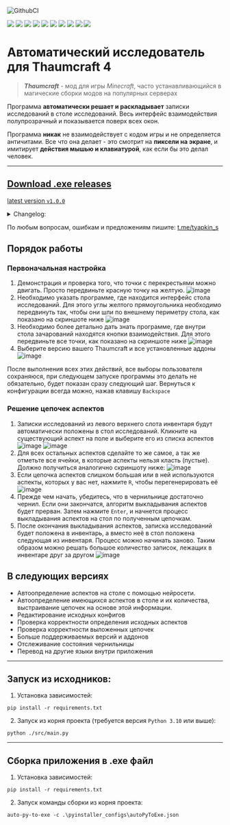 ![GithubCI](https://github.com/SergTyapkin/thaumcraft-auto-researcher/actions/workflows/auto-translate-readme.yml/badge.svg)

[![](https://img.shields.io/badge/русский-_?style=for-the-badge&logo=readme&color=white)](https://github.com/SergTyapkin/thaumcraft-auto-researcher/blob/README_TRANSLATIONS/russian.md)
[![](https://img.shields.io/badge/english-_?style=for-the-badge&logo=readme&color=white)](https://github.com/SergTyapkin/thaumcraft-auto-researcher/blob/README_TRANSLATIONS/english.md)
[![](https://img.shields.io/badge/中文(简体)-_?style=for-the-badge&logo=readme&color=white)](https://github.com/SergTyapkin/thaumcraft-auto-researcher/blob/README_TRANSLATIONS/chinese%20(simplified).md)
[![](https://img.shields.io/badge/中文(传统)-_?style=for-the-badge&logo=readme&color=white)](https://github.com/SergTyapkin/thaumcraft-auto-researcher/blob/README_TRANSLATIONS/chinese%20(traditional).md)
[![](https://img.shields.io/badge/arabic(العربية)-_?style=for-the-badge&logo=readme&color=white)](https://github.com/SergTyapkin/thaumcraft-auto-researcher/blob/README_TRANSLATIONS/arabic.md)
[![](https://img.shields.io/badge/español-_?style=for-the-badge&logo=readme&color=white)](https://github.com/SergTyapkin/thaumcraft-auto-researcher/blob/README_TRANSLATIONS/spanish.md)
[![](https://img.shields.io/badge/italiano-_?style=for-the-badge&logo=readme&color=white)](https://github.com/SergTyapkin/thaumcraft-auto-researcher/blob/README_TRANSLATIONS/italian.md)
[![](https://img.shields.io/badge/Deutsch-_?style=for-the-badge&logo=readme&color=white)](https://github.com/SergTyapkin/thaumcraft-auto-researcher/blob/README_TRANSLATIONS/dutch.md)
[![](https://img.shields.io/badge/hindi(हिन्दी)-_?style=for-the-badge&logo=readme&color=white)](https://github.com/SergTyapkin/thaumcraft-auto-researcher/blob/README_TRANSLATIONS/hindi.md)
[![](https://img.shields.io/badge/korean(한국어)-_?style=for-the-badge&logo=readme&color=white)](https://github.com/SergTyapkin/thaumcraft-auto-researcher/blob/README_TRANSLATIONS/korean.md)


# Автоматический исследователь для Thaumcraft 4
> _**Thaumcraft**_ - мод для игры _Minecraft_, часто устанавливающийся в магические сборки модов на популярных серверах

Программа **автоматически решает и раскладывает** записки исследований в столе исследований.
Весь интерфейс взаимодействия полупрозрачный и показывается поверх всех окон.

Программа **никак** не взаимодействует с кодом игры и не определяется античитами. 
Все что она делает - это смотрит на **пиксели на экране**, и имитирует **действия мышью и клавиатурой**, как если бы это делал человек.

---

## [Download .exe releases](https://github.com/SergTyapkin/thaumcraft-auto-researcher/releases)
[latest version `v1.0.0`](https://github.com/SergTyapkin/thaumcraft-auto-researcher/releases/tag/v1.0.0)
<details>
<summary>Changelog:</summary>

- Улучшено качество решения цепочек аспектов
- Ускорено решение цепочек аспектов в ~2 раза
- Добавлено логирование в .log-файлы внутри исполняемого .exe
- Добавлена кнопка закрытия
</details>


По любым вопросам, ошибкам и предложениям пишите: [t.me/tyapkin_s](https://t.me/tyapkin_s)

## Порядок работы
### Первоначальная настройка
1. Демонстрация и проверка того, что точки с перекрестьями можно двигать. 
Просто передвиньте красную точку на желтую.
![image](https://github.com/SergTyapkin/thaumcraft-auto-researcher/blob/master/README_images/enroll.png?raw=true)
2. Необходимо указать программе, где находится интерфейс стола исследований. 
Для этого углы желтого прямоугольника необходимо передвинуть так, чтобы они шли по внешнему периметру стола, как показано на скриншоте ниже
![image](https://github.com/SergTyapkin/thaumcraft-auto-researcher/blob/master/README_images/find_table.png?raw=true)
3. Необходимо более детально дать знать программе, где внутри стола зачарований находятся кнопки взаимодействия.
Для этого передвиньте все точки, как показано на скриншоте ниже
![image](https://github.com/SergTyapkin/thaumcraft-auto-researcher/blob/master/README_images/setup_controls.png?raw=true)
4. Выберите версию вашего Thaumcraft и все установленные аддоны
![image](https://github.com/SergTyapkin/thaumcraft-auto-researcher/blob/master/README_images/setup_version_and_addons.png?raw=true) 

После выполнения всех этих действий, все выборы пользователя сохраняюся,
при следующем запуске программы это делать не обязательно, будет показан сразу следующий шаг.
Вернуться к конфигурации всегда можно, нажав клавишу `Backspace`

### Решение цепочек аспектов
1. Записки исследований из левого верхнего слота инвентаря будут автоматически положены в стол исследований.
Кликните на существующий аспект на поле и выберите его из списка аспектов
![image](https://github.com/SergTyapkin/thaumcraft-auto-researcher/blob/master/README_images/setup_table_aspects.png?raw=true)
![image](https://github.com/SergTyapkin/thaumcraft-auto-researcher/blob/master/README_images/setup_table_aspects_1.png?raw=true)
2. Для всех остальных аспектов сделайте то же самое, а так же отметьте все ячейки, в которые
аспекты нельзя класть (пустые). Должно получиться аналогично скриншоту ниже:
![image](https://github.com/SergTyapkin/thaumcraft-auto-researcher/blob/master/README_images/setup_table_aspects_2.png?raw=true)
3. Если цепочка аспектов слишком большая или в ней используются аспекты, которых у вас нет, нажмите `R`, чтобы перегенерировать её
![image](https://github.com/SergTyapkin/thaumcraft-auto-researcher/blob/master/README_images/setup_table_aspects_3.png?raw=true)
4. Прежде чем начать, убедитесь, что в чернильнице достаточно чернил. Если они закончатся, алгоритм выкладывания аспектов будет прерван.
Затем нажмите `Enter`, и начнется процесс выкладывания аспектов на стол по полученным цепочкам.
5. После окончания выкладывания аспектов, записка исследований будет положена в инвентарь,
а вместо неё в стол положена следующая из инвентаря.
Процесс можно начинать заново. Таким образом можно решать большое количество записок, лежащих в инвентаре друг за другом
![image](https://github.com/SergTyapkin/thaumcraft-auto-researcher/blob/master/README_images/solving_done.png?raw=true)


## В следующих версиях
- Автоопределение аспектов на столе с помощью нейросети.
- Автоопределение имеющихся аспектов в столе и их количества, выстраивание цепочек на основе этой информации.
- Редактирование исходных конфигов
- Проверка корректности определения исходных аспектов
- Проверка корректности выложенных цепочек
- Больше поддерживаемых версий и аддонов
- Отслеживание состояния чернильницы
- Перевод на другие языки внутри приложения

---
## Запуск из исходников:
1. Установка зависимостей:
```shell
pip install -r requirements.txt
```

2. Запуск из корня проекта (требуется версия `Python 3.10` или выше):
```shell
python ./src/main.py
```

---
## Сборка приложения в .exe файл
1. Установка зависимостей:
```shell
pip install -r requirements.txt
```

2. Запуск команды сборки из корня проекта:
```shell
auto-py-to-exe -c .\pyinstaller_configs\autoPyToExe.json
```
